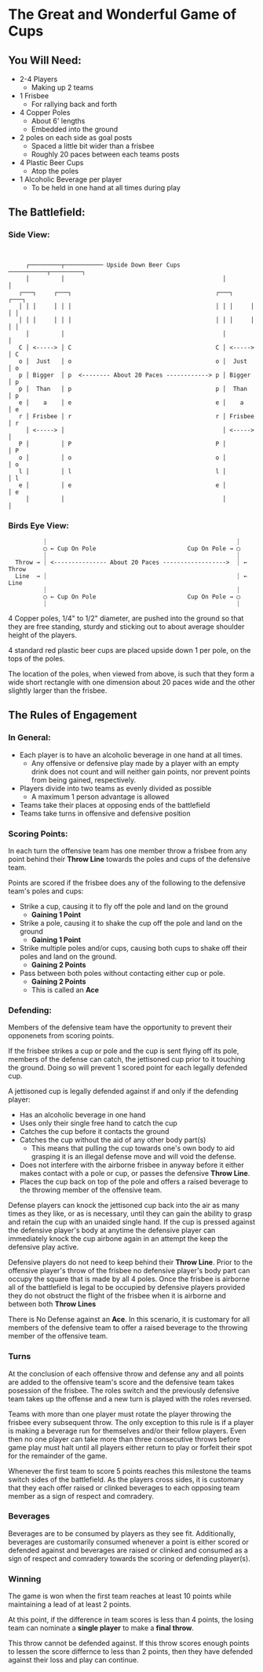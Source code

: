 # The Great and Wonderful Game of Cups

## You Will Need:

* 2-4 Players
    * Making up 2 teams
* 1 Frisbee
    * For rallying back and forth
* 4 Copper Poles
    * About 6' lengths
    * Embedded into the ground
* 2 poles on each side as goal posts 
    * Spaced a little bit wider than a frisbee
    * Roughly 20 paces between each teams posts
* 4 Plastic Beer Cups
    * Atop the poles
* 1 Alcoholic Beverage per player
    * To be held in one hand at all times during play

## The Battlefield:

### Side View:

```


     ┌─────────┬─────────── Upside Down Beer Cups ───────────┬─────────┐ 
     │         │                                             │         │ 
   ┌───┐     ┌───┐                                         ┌───┐     ┌───┐    
   │ │ │     │ │ │                                         │ │ │     │ │ │    
   │ │ │     │ │ │                                         │ │ │     │ │ │    
     │         │                                             │         │      
   C │ <-----> │ C                                         C │ <-----> │ C    
   o │  Just   │ o                                         o │  Just   │ o    
   p │ Bigger  │ p  <-------- About 20 Paces ------------> p │ Bigger  │ p 
   p │  Than   │ p                                         p │  Than   │ p    
   e │    a    │ e                                         e │    a    │ e    
   r │ Frisbee │ r                                         r │ Frisbee │ r    
     │ <-----> │                                             │ <-----> │    
   P │         │ P                                         P │         │ P  
   o │         │ o                                         o │         │ o  
   l │         │ l                                         l │         │ l  
   e │         │ e                                         e │         │ e  
     │         │                                             │         │    

```

### Birds Eye View:

```
          ┊                                                      ┊
          ◯ ← Cup On Pole                          Cup On Pole → ◯      
          ┊                                                      ┊      
  Throw → ┊ <--------------- About 20 Paces ------------------>  ┊ ← Throw
  Line  → ┊                                                      ┊ ← Line 
          ┊                                                      ┊      
          ◯ ← Cup On Pole                          Cup On Pole → ◯      
          ┊                                                      ┊
```
 
4 Copper poles, 1/4" to 1/2" diameter, are pushed into the ground so that they are free standing, sturdy and sticking out to about average shoulder height of the players.

4 standard red plastic beer cups are placed upside down 1 per pole, on the tops of the poles.  

The location of the poles, when viewed from above, is such that they form a wide short rectangle with one dimension about 20 paces wide and the other slightly larger than the frisbee. 

## The Rules of Engagement

### In General:

* Each player is to have an alcoholic beverage in one hand at all times.
    * Any offensive or defensive play made by a player with an empty drink does not count and will neither gain points, nor prevent points from being gained, respectively.
* Players divide into two teams as evenly divided as possible
    * A maximum 1 person advantage is allowed
* Teams take their places at opposing ends of the battlefield
* Teams take turns in offensive and defensive position

### Scoring Points:

In each turn the offensive team has one member throw a frisbee from any point behind their **Throw Line** towards the poles and cups of the defensive team.

Points are scored if the frisbee does any of the following to the defensive team's poles and cups:

* Strike a cup, causing it to fly off the pole and land on the ground
    * **Gaining 1 Point**
* Strike a pole, causing it to shake the cup off the pole and land on the ground
    * **Gaining 1 Point**
* Strike multiple poles and/or cups, causing both cups to shake off their poles and land on the ground.
    * **Gaining 2 Points**
* Pass between both poles without contacting either cup or pole.
    * **Gaining 2 Points**
    * This is called an **Ace**

### Defending:

Members of the defensive team have the opportunity to prevent their opponenets from scoring points.

If the frisbee strikes a cup or pole and the cup is sent flying off its pole, members of the defense can catch, the jettisoned cup prior to it touching the ground.  Doing so will prevent 1 scored point for each legally defended cup.

A jettisoned cup is legally defended against if and only if the defending player:

* Has an alcoholic beverage in one hand
* Uses only their single free hand to catch the cup
* Catches the cup before it contacts the ground 
* Catches the cup without the aid of any other body part(s)
    * This means that pulling the cup towards one's own body to aid grasping it is an illegal defense move and will void the defense.   
* Does not interfere with the airborne frisbee in anyway before it either makes contact with a pole or cup, or passes the defensive **Throw Line**.
* Places the cup back on top of the pole and offers a raised beverage to the throwing member of the offensive team.

Defense players can knock the jettisoned cup back into the air as many times as they like, or as is necessary, until they can gain the ability to grasp and retain the cup with an unaided single hand. If the cup is pressed against the defensive player's body at anytime the defensive player can immediately knock the cup airbone again in an attempt the keep the defensive play active.

Defensive players do not need to keep behind their **Throw Line**.  Prior to the offensive player's throw of the frisbee no defensive player's body part can occupy the square that is made by all 4 poles.  Once the frisbee is airborne all of the battlefield is legal to be occupied by defensive players provided they do not obstruct the flight of the frisbee when it is airborne and between both **Throw Lines** 

There is No Defense against an **Ace**.  In this scenario, it is customary for all members of the defensive team to offer a raised beverage to the throwing member of the offensive team.

### Turns

At the conclusion of each offensive throw and defense any and all points are added to the offensive team's score and the defensive team takes posession of the frisbee.  The roles switch and the previously defensive team takes up the offense and a new turn is played with the roles reversed.

Teams with more than one player must rotate the player throwing the frisbee every subsequent throw.  The only exception to this rule is if a player is making a beverage run for themselves and/or their fellow players.  Even then no one player can take more than three consecutive throws before game play must halt until all players either return to play or forfeit their spot for the remainder of the game.  

Whenever the first team to score 5 points reaches this milestone the teams switch sides of the battlefield.  As the players cross sides, it is customary that they each offer raised or clinked beverages to each opposing team member as a sign of respect and comradery.

### Beverages

Beverages are to be consumed by players as they see fit. Additionally, beverages are customarily consumed whenever a point is either scored or defended against and beverages are raised or clinked and consumed as a sign of respect and comradery towards the scoring or defending player(s).

###  Winning

The game is won when the first team reaches at least 10 points while maintaining a lead of at least 2 points.

At this point, if the difference in team scores is less than 4 points,  the losing team can nominate a **single player** to make a **final throw**.  

This throw cannot be defended against.  If this throw scores enough points to lessen the score differnce to less than 2 points, then they have defended against their loss and play can continue. 
